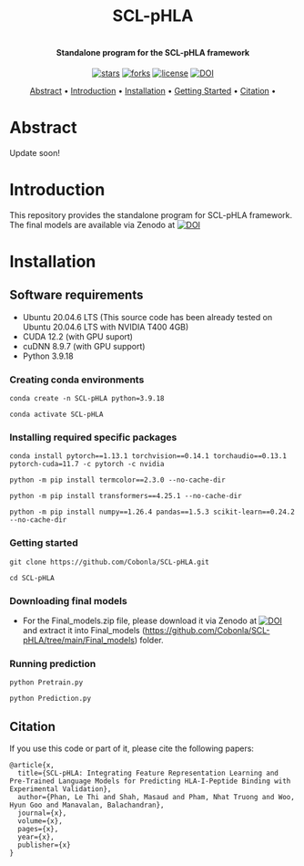 <h1 align="center">
    SCL-pHLA
    <br>
<h1>

<h4 align="center">Standalone program for the SCL-pHLA framework</h4>

<p align="center">
<a href=""><img src="https://img.shields.io/github/stars/Cobonla/SCL-pHLA?" alt="stars"></a>
<a href=""><img src="https://img.shields.io/github/forks/Cobonla/SCL-pHLA?" alt="forks"></a>
<a href=""><img src="https://img.shields.io/github/license/Cobonla/SCL-pHLA?" alt="license"></a>
<a href="https://doi.org/10.5281/zenodo.16917568">
    <img src="https://zenodo.org/badge/doi/10.5281/zenodo.16917568.svg" alt="DOI">
</a>
</p>

<p align="center">
  <a href="#abstract">Abstract</a> •
  <a href="#introduction">Introduction</a> •
  <a href="#installation">Installation</a> •
  <a href="#getting-started">Getting Started</a> •
  <a href="#citation">Citation</a> •
</p>

# Abstract
Update soon!

# Introduction
This repository provides the standalone program for SCL-pHLA framework. The final models are available via Zenodo at 
[![DOI](https://zenodo.org/badge/doi/10.5281/zenodo.16917568.svg)](https://doi.org/10.5281/zenodo.16917568)

# Installation
## Software requirements
* Ubuntu 20.04.6 LTS (This source code has been already tested on Ubuntu 20.04.6 LTS with NVIDIA T400 4GB)
* CUDA 12.2 (with GPU suport)
* cuDNN 8.9.7 (with GPU support)
* Python 3.9.18

### Creating conda environments
```shell
conda create -n SCL-pHLA python=3.9.18
```
```shell
conda activate SCL-pHLA
```

### Installing required specific packages
```shell
conda install pytorch==1.13.1 torchvision==0.14.1 torchaudio==0.13.1 pytorch-cuda=11.7 -c pytorch -c nvidia
```

```shell
python -m pip install termcolor==2.3.0 --no-cache-dir
```

```shell
python -m pip install transformers==4.25.1 --no-cache-dir
```

```shell
python -m pip install numpy==1.26.4 pandas==1.5.3 scikit-learn==0.24.2 --no-cache-dir
```

### Getting started
```
git clone https://github.com/Cobonla/SCL-pHLA.git
```
```
cd SCL-pHLA
```

### Downloading final models
* For the Final_models.zip file, please download it via Zenodo at [![DOI](https://zenodo.org/badge/doi/10.5281/zenodo.16917568.svg)](https://doi.org/10.5281/zenodo.16917568) and extract it into Final_models (https://github.com/Cobonla/SCL-pHLA/tree/main/Final_models) folder.

### Running prediction
```
python Pretrain.py
```

```
python Prediction.py
```
## Citation
If you use this code or part of it, please cite the following papers:
```
@article{x,
  title={SCL-pHLA: Integrating Feature Representation Learning and Pre-Trained Language Models for Predicting HLA-I-Peptide Binding with Experimental Validation},
  author={Phan, Le Thi and Shah, Masaud and Pham, Nhat Truong and Woo, Hyun Goo and Manavalan, Balachandran},
  journal={x},
  volume={x},
  pages={x},
  year={x},
  publisher={x}
}
```
